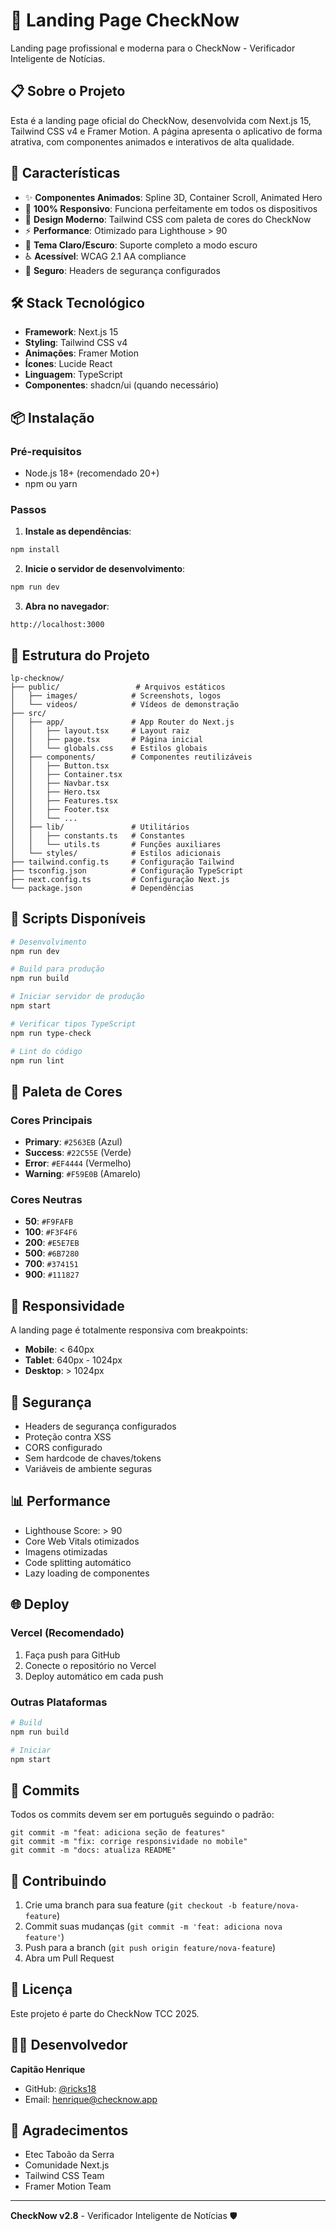 # 🚀 Landing Page CheckNow

Landing page profissional e moderna para o CheckNow - Verificador Inteligente de Notícias.

## 📋 Sobre o Projeto

Esta é a landing page oficial do CheckNow, desenvolvida com Next.js 15, Tailwind CSS v4 e Framer Motion. A página apresenta o aplicativo de forma atrativa, com componentes animados e interativos de alta qualidade.

## 🎯 Características

- ✨ **Componentes Animados**: Spline 3D, Container Scroll, Animated Hero
- 📱 **100% Responsivo**: Funciona perfeitamente em todos os dispositivos
- 🎨 **Design Moderno**: Tailwind CSS com paleta de cores do CheckNow
- ⚡ **Performance**: Otimizado para Lighthouse > 90
- 🌙 **Tema Claro/Escuro**: Suporte completo a modo escuro
- ♿ **Acessível**: WCAG 2.1 AA compliance
- 🔐 **Seguro**: Headers de segurança configurados

## 🛠️ Stack Tecnológico

- **Framework**: Next.js 15
- **Styling**: Tailwind CSS v4
- **Animações**: Framer Motion
- **Ícones**: Lucide React
- **Linguagem**: TypeScript
- **Componentes**: shadcn/ui (quando necessário)

## 📦 Instalação

### Pré-requisitos

- Node.js 18+ (recomendado 20+)
- npm ou yarn

### Passos

1. **Instale as dependências**:

```bash
npm install
```

2. **Inicie o servidor de desenvolvimento**:

```bash
npm run dev
```

3. **Abra no navegador**:

```
http://localhost:3000
```

## 📁 Estrutura do Projeto

```
lp-checknow/
├── public/                 # Arquivos estáticos
│   ├── images/            # Screenshots, logos
│   └── videos/            # Vídeos de demonstração
├── src/
│   ├── app/               # App Router do Next.js
│   │   ├── layout.tsx     # Layout raiz
│   │   ├── page.tsx       # Página inicial
│   │   └── globals.css    # Estilos globais
│   ├── components/        # Componentes reutilizáveis
│   │   ├── Button.tsx
│   │   ├── Container.tsx
│   │   ├── Navbar.tsx
│   │   ├── Hero.tsx
│   │   ├── Features.tsx
│   │   ├── Footer.tsx
│   │   └── ...
│   ├── lib/               # Utilitários
│   │   ├── constants.ts   # Constantes
│   │   └── utils.ts       # Funções auxiliares
│   └── styles/            # Estilos adicionais
├── tailwind.config.ts     # Configuração Tailwind
├── tsconfig.json          # Configuração TypeScript
├── next.config.ts         # Configuração Next.js
└── package.json           # Dependências
```

## 🚀 Scripts Disponíveis

```bash
# Desenvolvimento
npm run dev

# Build para produção
npm run build

# Iniciar servidor de produção
npm start

# Verificar tipos TypeScript
npm run type-check

# Lint do código
npm run lint
```

## 🎨 Paleta de Cores

### Cores Principais

- **Primary**: `#2563EB` (Azul)
- **Success**: `#22C55E` (Verde)
- **Error**: `#EF4444` (Vermelho)
- **Warning**: `#F59E0B` (Amarelo)

### Cores Neutras

- **50**: `#F9FAFB`
- **100**: `#F3F4F6`
- **200**: `#E5E7EB`
- **500**: `#6B7280`
- **700**: `#374151`
- **900**: `#111827`

## 📱 Responsividade

A landing page é totalmente responsiva com breakpoints:

- **Mobile**: < 640px
- **Tablet**: 640px - 1024px
- **Desktop**: > 1024px

## 🔐 Segurança

- Headers de segurança configurados
- Proteção contra XSS
- CORS configurado
- Sem hardcode de chaves/tokens
- Variáveis de ambiente seguras

## 📊 Performance

- Lighthouse Score: > 90
- Core Web Vitals otimizados
- Imagens otimizadas
- Code splitting automático
- Lazy loading de componentes

## 🌐 Deploy

### Vercel (Recomendado)

1. Faça push para GitHub
2. Conecte o repositório no Vercel
3. Deploy automático em cada push

### Outras Plataformas

```bash
# Build
npm run build

# Iniciar
npm start
```

## 📝 Commits

Todos os commits devem ser em português seguindo o padrão:

```
git commit -m "feat: adiciona seção de features"
git commit -m "fix: corrige responsividade no mobile"
git commit -m "docs: atualiza README"
```

## 🤝 Contribuindo

1. Crie uma branch para sua feature (`git checkout -b feature/nova-feature`)
2. Commit suas mudanças (`git commit -m 'feat: adiciona nova feature'`)
3. Push para a branch (`git push origin feature/nova-feature`)
4. Abra um Pull Request

## 📄 Licença

Este projeto é parte do CheckNow TCC 2025.

## 👨‍💻 Desenvolvedor

**Capitão Henrique**

- GitHub: [@ricks18](https://github.com/ricks18)
- Email: henrique@checknow.app

## 🙏 Agradecimentos

- Etec Taboão da Serra
- Comunidade Next.js
- Tailwind CSS Team
- Framer Motion Team

---

**CheckNow v2.8** - Verificador Inteligente de Notícias 🛡️

